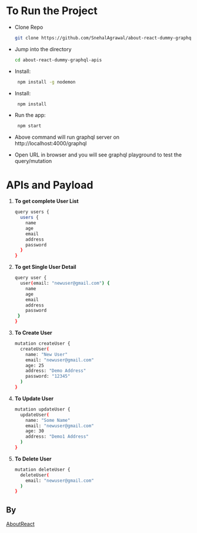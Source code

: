 # To Run the Project

- Clone Repo

  ```bash
  git clone https://github.com/SnehalAgrawal/about-react-dummy-graphql-apis.git
  ```

- Jump into the directory

  ```bash
  cd about-react-dummy-graphql-apis
  ```

- Install:

  ```bash
   npm install -g nodemon
  ```

- Install:

  ```bash
   npm install
  ```

- Run the app:
  ```bash
   npm start
  ```

- Above command will run graphql server on http://localhost:4000/graphql

- Open URL in browser and you will see graphql playground to test the query/mutation

# APIs and Payload

1. **To get complete User List**
   ```bash
   query users {
     users {
       name
       age
       email
       address
       password
     }
   }
   ```
2. **To get Single User Detail**
   ```bash
   query user {
     user(email: "newuser@gmail.com") {
       name
       age
       email
       address
       password
    }
   }
   ```
3. **To Create User**
   ```bash
   mutation createUser {
     createUser(
       name: "New User"
       email: "newuser@gmail.com"
       age: 25
       address: "Demo Address"
       password: "12345"
     )
   }
   ```
4. **To Update User**
   ```bash
   mutation updateUser {
     updateUser(
       name: "Some Name"
       email: "newuser@gmail.com"
       age: 30
       address: "Demo1 Address"
     )
   }

   ```

5. **To Delete User**
   ```bash
   mutation deleteUser {
     deleteUser(
       email: "newuser@gmail.com"
     )
   }
   ```

## By

[AboutReact](https://aboutrect.com)
